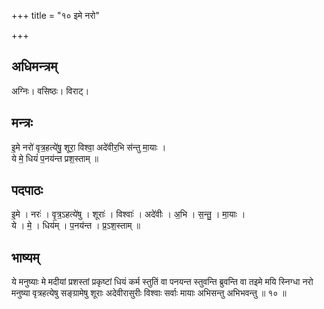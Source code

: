 +++
title = "१० इमे नरो"

+++
## अधिमन्त्रम्
अग्निः। वसिष्ठः। विराट्।

## मन्त्रः
इ॒मे नरो॑ वृत्र॒हत्ये॑षु॒ शूरा॒ विश्वा॒ अदे॑वीर॒भि स॑न्तु मा॒याः ।  
ये मे॒ धियं॑ प॒नय॑न्त प्रश॒स्ताम् ॥

## पदपाठः
इ॒मे । नरः॑ । वृ॒त्र॒ऽहत्ये॑षु । शूराः॑ । विश्वाः॑ । अदे॑वीः । अ॒भि । स॒न्तु॒ । मा॒याः ।  
ये । मे॒ । धिय॑म् । प॒नय॑न्त । प्र॒ऽश॒स्ताम् ॥

## भाष्यम्
ये मनुष्याः मे मदीयां प्रशस्तां प्रकृष्टां धियं कर्म स्तुतिं वा पनयन्त स्तुवन्ति ब्रुवन्ति वा तइमे मयि स्निग्धा नरो मनुष्या वृत्रहत्येषु सङ्ग्रामेषु शूराः अदेवीरासुरीः विश्वाः सर्वाः मायाः अभिसन्तु अभिभवन्तु ॥ १० ॥